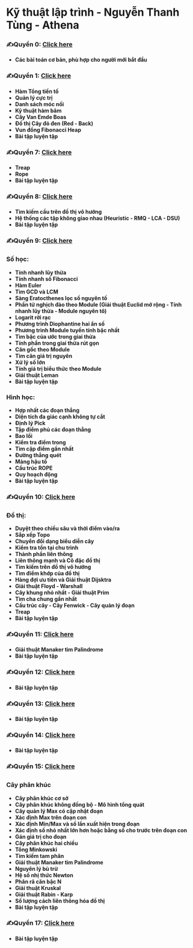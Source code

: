 # Kỹ thuật lập trình - Nguyễn Thanh Tùng - Athena

### ✍️Quyển 0: [Click here](https://drive.google.com/file/d/1-VV1HJRXMaigvpC8NjcUmWE6oWw4dfbE/view?usp=sharing)
- **Các bài toán cơ bản, phù hợp cho người mới bắt đầu**

### ✍️Quyển 1: [Click here](https://drive.google.com/file/d/1pej3HV2EhXog9EvZu1F8SPtPHOEJCT4I/view?usp=sharing)
- **Hàm Tổng tiền tố**
- **Quản lý cực trị**
- **Danh sách móc nối**
- **Kỹ thuật hàm băm**
- **Cây Van Emde Boas**
- **Đồ thị Cây đỏ đen (Red - Back)**
- **Vun đống Fibonacci Heap**
- **Bài tập luyện tập**

### ✍️Quyển 7: [Click here](https://drive.google.com/file/d/14TBRY_eXOdhKnHU_V4a89M3lXf-Za85q/view?usp=sharing)
- **Treap**
- **Rope**
- **Bài tập luyện tập**

### ✍️Quyển 8: [Click here](https://drive.google.com/file/d/1yJ_dZl2VLVebaBhxx0v1OWJB6U4Y5TVZ/view?usp=sharing)
- **Tìm kiếm cầu trên đồ thị vô hướng**
- **Hệ thống các tập không giao nhau (Heuristic - RMQ - LCA - DSU)**
- **Bài tập luyện tập**

### ✍️Quyển 9: [Click here](https://drive.google.com/file/d/1z3iDfaSUXimq1vgf4QNwG-k7zfumQFuN/view?usp=sharing)
### Số học:
- **Tính nhanh lũy thừa**
- **Tính nhanh số Fibonacci**
- **Hàm Euler**
- **Tìm GCD và LCM**
- **Sàng Eratocthenes lọc số nguyên tố**
- **Phần tử nghịch đảo theo Module (Giải thuật Euclid mở rộng - Tính nhanh lũy thừa - Module nguyên tô)**
- **Logarit rời rạc**
- **Phương trình Diophantine hai ẩn số**
- **Phương trình Module tuyến tính bậc nhất**
- **Tìm bậc của ước trong giai thừa**
- **Tính phần trong giai thừa rút gọn**
- **Căn gốc theo Module**
- **Tìm căn giá trị nguyên**
- **Xử lý số lớn**
- **Tính giá trị biểu thức theo Module**
- **Giải thuật Leman**
- **Bài tập luyện tập**
### Hình học:
- **Hợp nhất các đoạn thẳng**
- **Diện tích đa giác cạnh không tự cắt**
- **Định lý Pick**
- **Tập điểm phủ các đoạn thẳng**
- **Bao lồi**
- **Kiểm tra điểm trong**
- **Tìm cặp điểm gần nhất**
- **Đường thẳng quét**
- **Mảng hậu tố**
- **Cấu trúc ROPE**
- **Quy hoạch động**
- **Bài tập luyện tập**

### ✍️Quyển 10: [Click here](https://drive.google.com/file/d/1EvXgeP_GTGOj-wCw2dyUwy45tNljHSzp/view?usp=sharing)
### Đồ thị:
- **Duyệt theo chiều sâu và thời điểm vào/ra**
- **Sắp xếp Topo**
- **Chuyển đổi dạng biểu diễn cây**
- **Kiểm tra tồn tại chu trình**
- **Thành phần liên thông**
- **Liên thông mạnh và Cô đặc đồ thị**
- **Tìm kiếm trên đồ thị vô hướng**
- **Tìm điểm khớp của đồ thị**
- **Hàng đợi ưu tiên và Giải thuật Dijsktra**
- **Giải thuật Floyd - Warshall**
- **Cây khung nhỏ nhất - Giải thuật Prim**
- **Tìm cha chung gần nhất**
- **Cấu trúc cây - Cây Fenwick - Cây quản lý đoạn**
- **Treap**
- **Bài tập luyện tập**

### ✍️Quyển 11: [Click here](https://drive.google.com/file/d/1zureARl0pp931T6-LX6oYmaci162aPSS/view?usp=sharing)
- **Giải thuật Manaker tìm Palindrome**
- **Bài tập luyện tập**

### ✍️Quyển 12: [Click here](https://drive.google.com/file/d/1YX4_lU97TBNy_sLc3MutQETRP6R49GZZ/view?usp=sharing)
- **Bài tập luyện tập**

### ✍️Quyển 13: [Click here](https://drive.google.com/file/d/1be8z8R5lm4z7zqNRuDNKyNBRXwiHWp1a/view?usp=sharing)
- **Bài tập luyện tập**

### ✍️Quyển 14: [Click here](https://drive.google.com/file/d/1CB3XbOPItk2sCEZFko4QQPYPXu2mHf2Q/view?usp=sharing)
- **Bài tập luyện tập**

### ✍️Quyển 15: [Click here](https://drive.google.com/file/d/1v0wWJ5W15JGNe29V47kHGxWsRruWoZKG/view?usp=sharing)
### Cây phân khúc
- **Cây phân khúc cơ sở**
- **Cây phân khúc không đồng bộ - Mô hình tổng quát**
- **Cây quản lý Max có cập nhật đoạn**
- **Xác định Max trên đoạn con**
- **Xác định Min/Max và số lần xuất hiện trong đoạn**
- **Xác định số nhỏ nhất lớn hơn hoặc bằng số cho trước trên đoạn con**
- **Gán giá trị cho đoạn**
- **Cây phân khúc hai chiều**
- **Tổng Minkowski**
- **Tìm kiếm tam phân**
- **Giải thuật Manaker tìm Palindrome**
- **Nguyên lý bù trừ**
- **Hệ số nhị thức Newton**
- **Phân rã căn bậc N**
- **Giải thuật Kruskal**
- **Giải thuật Rabin - Karp**
- **Số lượng cách liên thông hóa đồ thị**
- **Bài tập luyện tập**

### ✍️Quyển 17: [Click here](https://drive.google.com/file/d/1m_q9rtvXG9SDnLVO-ycUJJd_5edaBBQy/view?usp=sharing)
- **Bài tập luyện tập**

